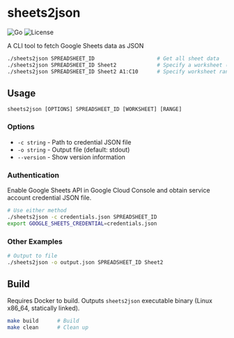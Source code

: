 # sheets2json

![Go](https://img.shields.io/badge/go-1.21-blue.svg)
![License](https://img.shields.io/badge/license-MIT-green.svg)

A CLI tool to fetch Google Sheets data as JSON

```bash
./sheets2json SPREADSHEET_ID                    # Get all sheet data
./sheets2json SPREADSHEET_ID Sheet2             # Specify a worksheet (Sheet2)
./sheets2json SPREADSHEET_ID Sheet2 A1:C10      # Specify worksheet range
```

## Usage

```
sheets2json [OPTIONS] SPREADSHEET_ID [WORKSHEET] [RANGE]
```

### Options
- `-c string` - Path to credential JSON file
- `-o string` - Output file (default: stdout)
- `--version` - Show version information

### Authentication

Enable Google Sheets API in Google Cloud Console and obtain service account credential JSON file.

```bash
# Use either method
./sheets2json -c credentials.json SPREADSHEET_ID
export GOOGLE_SHEETS_CREDENTIAL=credentials.json
```

### Other Examples

```bash
# Output to file
./sheets2json -o output.json SPREADSHEET_ID Sheet2
```

## Build

Requires Docker to build. Outputs `sheets2json` executable binary (Linux x86_64, statically linked).

```bash
make build      # Build
make clean      # Clean up
```

